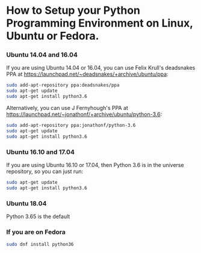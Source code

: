 # How to Setup your Python Programming Environment on Linux, Ubuntu or Fedora.

### Ubuntu 14.04 and 16.04

If you are using Ubuntu 14.04 or 16.04, you can use Felix Krull's deadsnakes PPA at https://launchpad.net/~deadsnakes/+archive/ubuntu/ppa:
```sh
sudo add-apt-repository ppa:deadsnakes/ppa
sudo apt-get update
sudo apt-get install python3.6
```
Alternatively, you can use J Fernyhough's PPA at https://launchpad.net/~jonathonf/+archive/ubuntu/python-3.6:

```sh
sudo add-apt-repository ppa:jonathonf/python-3.6
sudo apt-get update
sudo apt-get install python3.6
```

### Ubuntu 16.10 and 17.04

If you are using Ubuntu 16.10 or 17.04, then Python 3.6 is in the universe repository, so you can just run:
```sh
sudo apt-get update
sudo apt-get install python3.6
```
### Ubuntu 18.04
Python 3.65 is the default

### If you are on Fedora
```sh
sudo dnf install python36
```


